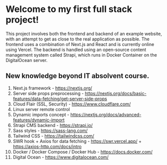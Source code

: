 # Welcome to my first full stack project!

This project involves both the frontend and backend of an example website, with an attempt to get as close to the real application as possible. The frontend uses a combination of Next.js and React and is currently online using Vercel. The backend is handled using an open-source content management system called Strapi, which runs in Docker Container on the DigitalOcean server.

## New knowledge beyond IT absolvent course.

1. Next.js framework - https://nextjs.org/
2. Server side props preprocessing - https://nextjs.org/docs/basic-features/data-fetching/get-server-side-props
3. Cloud Flair (SSL, Security) - https://www.cloudflare.com/
4. Linux server remote control
5. Dynamic imports concept - https://nextjs.org/docs/advanced-features/dynamic-import
6. Strapi CMS backend - https://strapi.io/
7. Sass styles - https://sass-lang.com/
8. Tailwind CSS - https://tailwindcss.com/
9. SWR hook + Axios for data fetching - https://swr.vercel.app/ + https://axios-http.com/docs/intro
10. Docker / Docker Compose / Docker Hub - https://docs.docker.com/
11. Digital Ocean - https://www.digitalocean.com/
